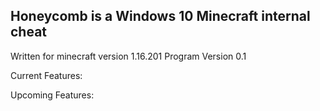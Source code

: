 ## Honeycomb is a Windows 10 Minecraft internal cheat

Written for minecraft version 1.16.201
Program Version 0.1

Current Features:

Upcoming Features:
